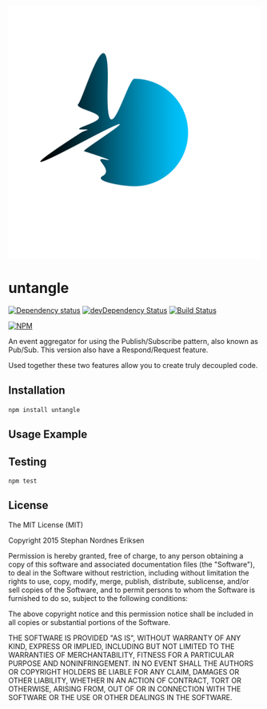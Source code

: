 ![Untangle](/Untangle.png?raw=true)

# untangle

[![Dependency status](https://img.shields.io/david/stephan-nordnes-eriksen/untangle.svg?style=flat)](https://david-dm.org/stephan-nordnes-eriksen/untangle)
[![devDependency Status](https://img.shields.io/david/dev/stephan-nordnes-eriksen/untangle.svg?style=flat)](https://david-dm.org/stephan-nordnes-eriksen/untangle#info=devDependencies)
[![Build Status](https://img.shields.io/travis/stephan-nordnes-eriksen/untangle.svg?style=flat&branch=master)](https://travis-ci.org/stephan-nordnes-eriksen/untangle)

[![NPM](https://nodei.co/npm/untangle.svg?style=flat)](https://npmjs.org/package/untangle)

An event aggregator for using the Publish/Subscribe pattern, also known as Pub/Sub. This version also have a Respond/Request feature.

Used together these two features allow you to create truly decoupled code. 

## Installation

    npm install untangle

## Usage Example

## Testing

    npm test

## License

The MIT License (MIT)

Copyright 2015 Stephan Nordnes Eriksen

Permission is hereby granted, free of charge, to any person obtaining a copy
of this software and associated documentation files (the "Software"), to deal
in the Software without restriction, including without limitation the rights
to use, copy, modify, merge, publish, distribute, sublicense, and/or sell
copies of the Software, and to permit persons to whom the Software is
furnished to do so, subject to the following conditions:

The above copyright notice and this permission notice shall be included in
all copies or substantial portions of the Software.

THE SOFTWARE IS PROVIDED "AS IS", WITHOUT WARRANTY OF ANY KIND, EXPRESS OR
IMPLIED, INCLUDING BUT NOT LIMITED TO THE WARRANTIES OF MERCHANTABILITY,
FITNESS FOR A PARTICULAR PURPOSE AND NONINFRINGEMENT. IN NO EVENT SHALL THE
AUTHORS OR COPYRIGHT HOLDERS BE LIABLE FOR ANY CLAIM, DAMAGES OR OTHER
LIABILITY, WHETHER IN AN ACTION OF CONTRACT, TORT OR OTHERWISE, ARISING FROM,
OUT OF OR IN CONNECTION WITH THE SOFTWARE OR THE USE OR OTHER DEALINGS IN
THE SOFTWARE.
